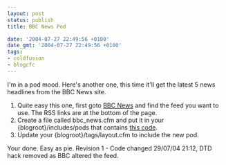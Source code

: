 ```yaml
---
layout: post
status: publish
title: BBC News Pod

date: '2004-07-27 22:49:56 +0100'
date_gmt: '2004-07-27 22:49:56 +0100'
tags:
- coldfusion
- blogcfc
---
```

I'm in a pod mood. Here's another one, this time it'll get the latest 5 news headlines from the BBC News site.
<ol>
<li>Quite easy this one, first goto <a href="http://news.bbc.co.uk">BBC News</a> and find the feed you want to use. The RSS links are at the bottom of the page.</li>
<li>Create a file called bbc_news.cfm and put it in your {blogroot}/includes/pods that contains <a href="#" onClick="launchCodeView('/coldfusion/blogcfc_pods/bbc_news/bbc_news.txt');">this code</a>.</li>
<li>Update your {blogroot}/tags/layout.cfm to include the new pod.</li>
</ol>
Your done. Easy as pie.
Revision 1 - Code changed 29/07/04 21:12, DTD hack removed as BBC altered the feed.
